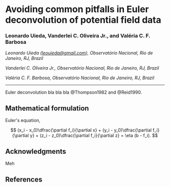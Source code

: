 Avoiding common pitfalls in Euler deconvolution of potential field data
=======================================================================

### Leonardo Uieda, Vanderlei C. Oliveira Jr., and Valéria C. F. Barbosa

*Leonardo Uieda ([leouieda@gmail.com](mailto:leouieda@gmail.com)),
Observatório Nacional, Rio de Janeiro, RJ, Brazil*

*Vanderlei C. Oliveira Jr.,
Observatório Nacional, Rio de Janeiro, RJ, Brazil*

*Valéria C. F. Barbosa,
Observatório Nacional, Rio de Janeiro, RJ, Brazil*

----

Euler deconvolution bla bla bla @Thompson1982 and @Reid1990.

Mathematical formulation
------------------------

Euler's equation,

$$
(x_i - x_0)\dfrac{\partial f_i}{\partial x} +
 (y_i - y_0)\dfrac{\partial f_i}{\partial y} +
 (z_i - z_0)\dfrac{\partial f_i}{\partial z} =
 \eta (b - f_i).
$$

Acknowledgments
---------------

Meh


References
----------


